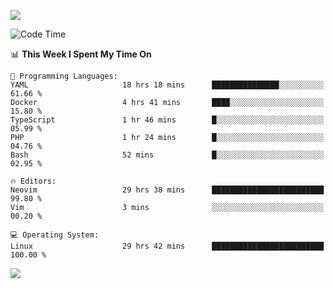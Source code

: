 <!-- [![Top Langs](https://github-readme-stats.vercel.app/api/top-langs/?username=gagahsyuja&theme=dracula&hide_border=true&border_radius=7)](https://github.com/anuraghazra/github-readme-stats) -->

![](https://komarev.com/ghpvc/?username=gagahsyuja&color=orange)

<!--START_SECTION:waka-->
![Code Time](http://img.shields.io/badge/Code%20Time-1%2C533%20hrs%2052%20mins-blue)

📊 **This Week I Spent My Time On** 

```text
💬 Programming Languages: 
YAML                     18 hrs 18 mins      ███████████████░░░░░░░░░░   61.66 % 
Docker                   4 hrs 41 mins       ████░░░░░░░░░░░░░░░░░░░░░   15.80 % 
TypeScript               1 hr 46 mins        █░░░░░░░░░░░░░░░░░░░░░░░░   05.99 % 
PHP                      1 hr 24 mins        █░░░░░░░░░░░░░░░░░░░░░░░░   04.76 % 
Bash                     52 mins             █░░░░░░░░░░░░░░░░░░░░░░░░   02.95 % 

🔥 Editors: 
Neovim                   29 hrs 38 mins      █████████████████████████   99.80 % 
Vim                      3 mins              ░░░░░░░░░░░░░░░░░░░░░░░░░   00.20 % 

💻 Operating System: 
Linux                    29 hrs 42 mins      █████████████████████████   100.00 % 
```


<!--END_SECTION:waka-->

![](https://hit.yhype.me/github/profile?account_id=96577465)
